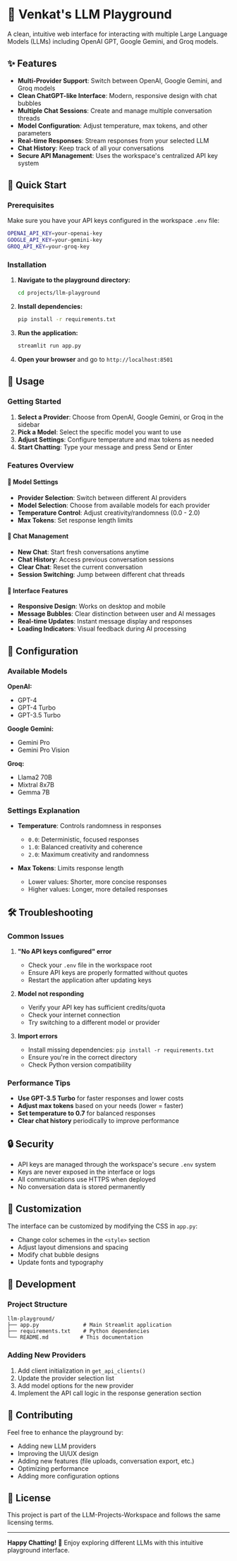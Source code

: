 # 🤖 Venkat's LLM Playground

A clean, intuitive web interface for interacting with multiple Large Language Models (LLMs) including OpenAI GPT, Google Gemini, and Groq models.

## ✨ Features

- **Multi-Provider Support**: Switch between OpenAI, Google Gemini, and Groq models
- **Clean ChatGPT-like Interface**: Modern, responsive design with chat bubbles
- **Multiple Chat Sessions**: Create and manage multiple conversation threads
- **Model Configuration**: Adjust temperature, max tokens, and other parameters
- **Real-time Responses**: Stream responses from your selected LLM
- **Chat History**: Keep track of all your conversations
- **Secure API Management**: Uses the workspace's centralized API key system

## 🚀 Quick Start

### Prerequisites

Make sure you have your API keys configured in the workspace `.env` file:
```bash
OPENAI_API_KEY=your-openai-key
GOOGLE_API_KEY=your-gemini-key
GROQ_API_KEY=your-groq-key
```

### Installation

1. **Navigate to the playground directory:**
   ```bash
   cd projects/llm-playground
   ```

2. **Install dependencies:**
   ```bash
   pip install -r requirements.txt
   ```

3. **Run the application:**
   ```bash
   streamlit run app.py
   ```

4. **Open your browser** and go to `http://localhost:8501`

## 🎯 Usage

### Getting Started
1. **Select a Provider**: Choose from OpenAI, Google Gemini, or Groq in the sidebar
2. **Pick a Model**: Select the specific model you want to use
3. **Adjust Settings**: Configure temperature and max tokens as needed
4. **Start Chatting**: Type your message and press Send or Enter

### Features Overview

#### 🔧 Model Settings
- **Provider Selection**: Switch between different AI providers
- **Model Selection**: Choose from available models for each provider
- **Temperature Control**: Adjust creativity/randomness (0.0 - 2.0)
- **Max Tokens**: Set response length limits

#### 💬 Chat Management
- **New Chat**: Start fresh conversations anytime
- **Chat History**: Access previous conversation sessions
- **Clear Chat**: Reset the current conversation
- **Session Switching**: Jump between different chat threads

#### 🎨 Interface Features
- **Responsive Design**: Works on desktop and mobile
- **Message Bubbles**: Clear distinction between user and AI messages
- **Real-time Updates**: Instant message display and responses
- **Loading Indicators**: Visual feedback during AI processing

## 🔧 Configuration

### Available Models

**OpenAI:**
- GPT-4
- GPT-4 Turbo
- GPT-3.5 Turbo

**Google Gemini:**
- Gemini Pro
- Gemini Pro Vision

**Groq:**
- Llama2 70B
- Mixtral 8x7B
- Gemma 7B

### Settings Explanation

- **Temperature**: Controls randomness in responses
  - `0.0`: Deterministic, focused responses
  - `1.0`: Balanced creativity and coherence
  - `2.0`: Maximum creativity and randomness

- **Max Tokens**: Limits response length
  - Lower values: Shorter, more concise responses
  - Higher values: Longer, more detailed responses

## 🛠️ Troubleshooting

### Common Issues

1. **"No API keys configured" error**
   - Check your `.env` file in the workspace root
   - Ensure API keys are properly formatted without quotes
   - Restart the application after updating keys

2. **Model not responding**
   - Verify your API key has sufficient credits/quota
   - Check your internet connection
   - Try switching to a different model or provider

3. **Import errors**
   - Install missing dependencies: `pip install -r requirements.txt`
   - Ensure you're in the correct directory
   - Check Python version compatibility

### Performance Tips

- **Use GPT-3.5 Turbo** for faster responses and lower costs
- **Adjust max tokens** based on your needs (lower = faster)
- **Set temperature to 0.7** for balanced responses
- **Clear chat history** periodically to improve performance

## 🔒 Security

- API keys are managed through the workspace's secure `.env` system
- Keys are never exposed in the interface or logs
- All communications use HTTPS when deployed
- No conversation data is stored permanently

## 🎨 Customization

The interface can be customized by modifying the CSS in `app.py`:
- Change color schemes in the `<style>` section
- Adjust layout dimensions and spacing
- Modify chat bubble designs
- Update fonts and typography

## 📝 Development

### Project Structure
```
llm-playground/
├── app.py              # Main Streamlit application
├── requirements.txt    # Python dependencies
└── README.md          # This documentation
```

### Adding New Providers
1. Add client initialization in `get_api_clients()`
2. Update the provider selection list
3. Add model options for the new provider
4. Implement the API call logic in the response generation section

## 🤝 Contributing

Feel free to enhance the playground by:
- Adding new LLM providers
- Improving the UI/UX design
- Adding new features (file uploads, conversation export, etc.)
- Optimizing performance
- Adding more configuration options

## 📄 License

This project is part of the LLM-Projects-Workspace and follows the same licensing terms.

---

**Happy Chatting!** 🚀 Enjoy exploring different LLMs with this intuitive playground interface.